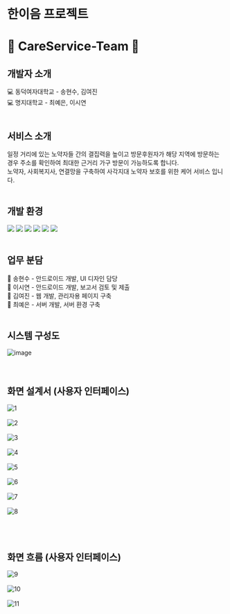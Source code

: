 # 한이음 프로젝트
# 👵 CareService-Team 🧓 

## 개발자 소개
💻 동덕여자대학교 - 송현수, 김여진 </br>
💻 명지대학교 - 최예은, 이시연 </br></br>

## 서비스 소개
일정 거리에 있는 노약자들 간의 결집력을 높이고 방문후원자가 해당 지역에 방문하는 경우 주소를 확인하여 최대한 근거리 가구 방문이 가능하도록 합니다.</br> 
노약자, 사회복지사, 연결망을 구축하여 사각지대 노약자 보호를 위한 케어 서비스 입니다.</br></br>

## 개발 환경
<span>
  <img src="https://img.shields.io/badge/Java-007396?style=flat-square&logo=Java&logoColor=white"/> 
  <img src="https://img.shields.io/badge/MySql-4479A1?style=flat-square&logo=MySql&logoColor=white"/>
  <img src="https://img.shields.io/badge/Eclipse IDE-2C2255?style=flat-square&logo=Eclipse IDE&logoColor=white"/>
  <img src="https://img.shields.io/badge/Android-3DDC84?style=flat-square&logo=Android&logoColor=white"/>
  <img src="https://img.shields.io/badge/Spring-6DB33F?style=flat-square&logo=Spring&logoColor=white"/>
  <img src="https://img.shields.io/badge/GitHub-181717.svg?&style=flat-square&logo=GitHub&logoColor=white"/>
</span></br></br>

## 업무 분담
📌 송현수 - 안드로이드 개발, UI 디자인 담당 </br>
📌 이시연 - 안드로이드 개발, 보고서 검토 및 제출 </br>
📌 김여진 - 웹 개발, 관리자용 페이지 구축 </br>
📌 최예은 - 서버 개발, 서버 환경 구축 </br></br>

## 시스템 구성도
![image](https://user-images.githubusercontent.com/84562885/169326220-04dc9ea0-1824-415c-b471-c3bdc3a8d236.png) </br></br></br>

## 화면 설계서 (사용자 인터페이스)
![1](https://user-images.githubusercontent.com/84562885/169333301-4172a7b0-7186-4f58-abcb-d3f451ebecc8.PNG) </br></br>
![2](https://user-images.githubusercontent.com/84562885/169333316-11e184ee-28c5-4c24-82fd-f01a3ea576a9.PNG) </br></br>
![3](https://user-images.githubusercontent.com/84562885/169333321-1de85f6d-a906-405b-8c32-ce958022d94f.PNG) </br></br>
![4](https://user-images.githubusercontent.com/84562885/169333327-f1000aa6-9ebf-4e91-8acb-d78131afc23a.PNG) </br></br>
![5](https://user-images.githubusercontent.com/84562885/169333329-1d263255-455f-49a7-bded-0a07c39f3d76.PNG) </br></br>
![6](https://user-images.githubusercontent.com/84562885/169333340-58369577-5c19-4d01-a548-c94835b46ed9.PNG) </br></br>
![7](https://user-images.githubusercontent.com/84562885/169333343-4fcb1c4c-3f1e-4024-8630-ea38c646ef03.PNG) </br></br>
![8](https://user-images.githubusercontent.com/84562885/169333349-0db95876-a970-4551-bcd6-dea86ab67e76.PNG) </br></br></br></br>


## 화면 흐름 (사용자 인터페이스)
![9](https://user-images.githubusercontent.com/84562885/169333352-218818a2-c495-48e1-a93b-c0269deeb7f5.PNG) </br></br>
![10](https://user-images.githubusercontent.com/84562885/169333359-e4c50870-d160-4174-a8b1-05b7f943ed93.PNG) </br></br>
![11](https://user-images.githubusercontent.com/84562885/169333364-e6a51bf4-27fb-48cf-824c-bfd391559434.PNG) </br></br>


